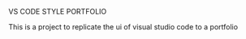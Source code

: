 VS CODE STYLE PORTFOLIO

This is a project to replicate the ui of visual studio code to a portfolio 


